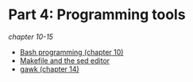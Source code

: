 # Part 4: Programming tools
*chapter 10-15*

* [Bash programming (chapter 10)]()
* [Makefile and the sed editor]()
* [gawk (chapter 14)]()
